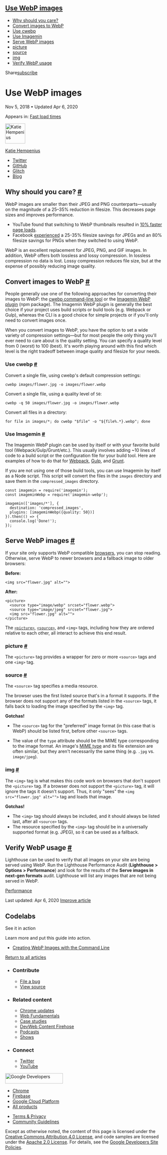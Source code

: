 





<a href="#use-webp-images" class="w-toc__header--link">Use WebP images</a>
--------------------------------------------------------------------------

-   [Why should you care?](#why-should-you-care)
-   [Convert images to WebP](#convert-images-to-webp)
-   [Use cwebp](#use-cwebp)
-   [Use Imagemin](#use-imagemin)
-   [Serve WebP images](#serve-webp-images)
-   [picture](#picture)
-   [source](#source)
-   [img](#img)
-   [Verify WebP usage](#verify-webp-usage)

Share<a href="/newsletter/" class="gc-analytics-event w-actions__fab w-actions__fab--subscribe"><span>subscribe</span></a>

Use WebP images
===============

Nov 5, 2018 <span class="w-author__separator">•</span> Updated Apr 6, 2020

<span class="w-post-signpost__title">Appears in:</span> <a href="/fast" class="w-post-signpost__link">Fast load times</a>

[<img src="https://web-dev.imgix.net/image/admin/fZo7BJGec2MNRt6cWpeh.jpg?auto=format&amp;fit=crop&amp;h=64&amp;w=64" alt="Katie Hempenius" class="w-author__image" sizes="(min-width: 64px) 64px, calc(100vw - 48px)" srcset="https://web-dev.imgix.net/image/admin/fZo7BJGec2MNRt6cWpeh.jpg?fit=crop&amp;h=64&amp;w=64&amp;auto=format&amp;dpr=1&amp;q=75, https://web-dev.imgix.net/image/admin/fZo7BJGec2MNRt6cWpeh.jpg?fit=crop&amp;h=64&amp;w=64&amp;auto=format&amp;dpr=2&amp;q=50 2x, https://web-dev.imgix.net/image/admin/fZo7BJGec2MNRt6cWpeh.jpg?fit=crop&amp;h=64&amp;w=64&amp;auto=format&amp;dpr=3&amp;q=35 3x, https://web-dev.imgix.net/image/admin/fZo7BJGec2MNRt6cWpeh.jpg?fit=crop&amp;h=64&amp;w=64&amp;auto=format&amp;dpr=4&amp;q=23 4x, https://web-dev.imgix.net/image/admin/fZo7BJGec2MNRt6cWpeh.jpg?fit=crop&amp;h=64&amp;w=64&amp;auto=format&amp;dpr=5&amp;q=20 5x" width="64" height="64" />](/authors/katiehempenius/)

<a href="/authors/katiehempenius/" class="w-author__name-link">Katie Hempenius</a>

-   <a href="https://twitter.com/katiehempenius" class="w-author__link">Twitter</a>
-   <a href="https://github.com/khempenius" class="w-author__link">GitHub</a>
-   <a href="https://glitch.com/@khempenius" class="w-author__link">Glitch</a>
-   <a href="https://katiehempenius.com/" class="w-author__link">Blog</a>

Why should you care? <a href="#why-should-you-care" class="w-headline-link">#</a>
---------------------------------------------------------------------------------

WebP images are smaller than their JPEG and PNG counterparts—usually on the magnitude of a 25–35% reduction in filesize. This decreases page sizes and improves performance.

-   YouTube found that switching to WebP thumbnails resulted in [10% faster page loads](https://www.youtube.com/watch?v=rqXMwLbYEE4).
-   Facebook [experienced](https://code.fb.com/android/improving-facebook-on-android/) a 25-35% filesize savings for JPEGs and an 80% filesize savings for PNGs when they switched to using WebP.

WebP is an excellent replacement for JPEG, PNG, and GIF images. In addition, WebP offers both lossless and lossy compression. In lossless compression no data is lost. Lossy compression reduces file size, but at the expense of possibly reducing image quality.

Convert images to WebP <a href="#convert-images-to-webp" class="w-headline-link">#</a>
--------------------------------------------------------------------------------------

People generally use one of the following approaches for converting their images to WebP: the [cwebp command-line tool](https://developers.google.com/speed/webp/docs/using) or the [Imagemin WebP plugin](https://github.com/imagemin/imagemin-webp) (npm package). The Imagemin WebP plugin is generally the best choice if your project uses build scripts or build tools (e.g. Webpack or Gulp), whereas the CLI is a good choice for simple projects or if you'll only need to convert images once.

When you convert images to WebP, you have the option to set a wide variety of compression settings—but for most people the only thing you'll ever need to care about is the quality setting. You can specify a quality level from 0 (worst) to 100 (best). It's worth playing around with this find which level is the right tradeoff between image quality and filesize for your needs.

### Use cwebp <a href="#use-cwebp" class="w-headline-link">#</a>

Convert a single file, using cwebp's default compression settings:

    cwebp images/flower.jpg -o images/flower.webp

Convert a single file, using a quality level of `50`:

    cwebp -q 50 images/flower.jpg -o images/flower.webp

Convert all files in a directory:

    for file in images/*; do cwebp "$file" -o "${file%.*}.webp"; done

### Use Imagemin <a href="#use-imagemin" class="w-headline-link">#</a>

The Imagemin WebP plugin can be used by itself or with your favorite build tool (Webpack/Gulp/Grunt/etc.). This usually involves adding ~10 lines of code to a build script or the configuration file for your build tool. Here are examples of how to do that for [Webpack](https://glitch.com/~webp-webpack), [Gulp](https://glitch.com/~webp-gulp), and [Grunt](https://glitch.com/~webp-grunt).

If you are not using one of those build tools, you can use Imagemin by itself as a Node script. This script will convert the files in the `images` directory and save them in the `compressed_images` directory.

    const imagemin = require('imagemin');
    const imageminWebp = require('imagemin-webp');

    imagemin(['images/*'], {
      destination: 'compressed_images',
      plugins: [imageminWebp({quality: 50})]
    }).then(() => {
      console.log('Done!');
    });

Serve WebP images <a href="#serve-webp-images" class="w-headline-link">#</a>
----------------------------------------------------------------------------

If your site only supports WebP compatible [browsers](https://caniuse.com/#search=webp), you can stop reading. Otherwise, serve WebP to newer browsers and a fallback image to older browsers:

**Before:**

    <img src="flower.jpg" alt="">

**After:**

    <picture>
      <source type="image/webp" srcset="flower.webp">
      <source type="image/jpeg" srcset="flower.jpg">
      <img src="flower.jpg" alt="">
    </picture>

The [`<picture>`](https://developer.mozilla.org/en-US/docs/Web/HTML/Element/picture), [`<source>`](https://developer.mozilla.org/en-US/docs/Web/HTML/Element/source), and `<img>` tags, including how they are ordered relative to each other, all interact to achieve this end result.

### picture <a href="#picture" class="w-headline-link">#</a>

The `<picture>` tag provides a wrapper for zero or more `<source>` tags and one `<img>` tag.

### source <a href="#source" class="w-headline-link">#</a>

The `<source>` tag specifies a media resource.

The browser uses the first listed source that's in a format it supports. If the browser does not support any of the formats listed in the `<source>` tags, it falls back to loading the image specified by the `<img>` tag.

**Gotchas!**

-   The `<source>` tag for the "preferred" image format (in this case that is WebP) should be listed first, before other `<source>` tags.

-   The value of the `type` attribute should be the MIME type corresponding to the image format. An image's [MIME type](https://developer.mozilla.org/en-US/docs/Web/HTTP/Basics_of_HTTP/MIME_types/Complete_list_of_MIME_types) and its file extension are often similar, but they aren't necessarily the same thing (e.g. `.jpg` vs. `image/jpeg`).

### img <a href="#img" class="w-headline-link">#</a>

The `<img>` tag is what makes this code work on browsers that don't support the `<picture>` tag. If a browser does not support the `<picture>` tag, it will ignore the tags it doesn't support. Thus, it only "sees" the `<img src="flower.jpg" alt="">` tag and loads that image.

**Gotchas!**

-   The `<img>` tag should always be included, and it should always be listed last, after all `<source>` tags.
-   The resource specified by the `<img>` tag should be in a universally supported format (e.g. JPEG), so it can be used as a fallback.

Verify WebP usage <a href="#verify-webp-usage" class="w-headline-link">#</a>
----------------------------------------------------------------------------

Lighthouse can be used to verify that all images on your site are being served using WebP. Run the Lighthouse Performance Audit (**Lighthouse &gt; Options &gt; Performance**) and look for the results of the **Serve images in next-gen formats** audit. Lighthouse will list any images that are not being served in WebP.

<a href="/tags/performance/" class="w-chip">Performance</a>

<span class="w-mr--sm">Last updated: Apr 6, 2020 </span>[Improve article](https://github.com/GoogleChrome/web.dev/blob/master/src/site/content/en/fast/serve-images-webp/index.md)

Codelabs
--------

See it in action

Learn more and put this guide into action.

-   <a href="/codelab-serve-images-webp/" class="w-callout__link w-callout__link--codelab">Creating WebP Images with the Command Line</a>

<a href="/fast" class="gc-analytics-event w-article-navigation__link w-article-navigation__link--back w-article-navigation__link--single">Return to all articles</a>

-   ### Contribute

    -   <a href="https://github.com/GoogleChrome/web.dev/issues/new?assignees=&amp;labels=bug&amp;template=bug_report.md&amp;title=" class="w-footer__linkbox-link">File a bug</a>
    -   <a href="https://github.com/googlechrome/web.dev" class="w-footer__linkbox-link">View source</a>

-   ### Related content

    -   <a href="https://blog.chromium.org/" class="w-footer__linkbox-link">Chrome updates</a>
    -   <a href="https://developers.google.com/web/" class="w-footer__linkbox-link">Web Fundamentals</a>
    -   <a href="https://developers.google.com/web/showcase/" class="w-footer__linkbox-link">Case studies</a>
    -   <a href="https://devwebfeed.appspot.com/" class="w-footer__linkbox-link">DevWeb Content Firehose</a>
    -   <a href="/podcasts/" class="w-footer__linkbox-link">Podcasts</a>
    -   <a href="/shows/" class="w-footer__linkbox-link">Shows</a>

-   ### Connect

    -   <a href="https://www.twitter.com/ChromiumDev" class="w-footer__linkbox-link">Twitter</a>
    -   <a href="https://www.youtube.com/user/ChromeDevelopers" class="w-footer__linkbox-link">YouTube</a>

<a href="https://developers.google.com/" class="w-footer__utility-logo-link"><img src="/images/lockup-color.png" alt="Google Developers" class="w-footer__utility-logo" width="185" height="33" /></a>

-   <a href="https://developer.chrome.com/" class="w-footer__utility-link">Chrome</a>
-   <a href="https://firebase.google.com/" class="w-footer__utility-link">Firebase</a>
-   <a href="https://cloud.google.com/" class="w-footer__utility-link">Google Cloud Platform</a>
-   <a href="https://developers.google.com/products" class="w-footer__utility-link">All products</a>

<!-- -->

-   <a href="https://policies.google.com/" class="w-footer__utility-link">Terms &amp; Privacy</a>
-   <a href="/community-guidelines/" class="w-footer__utility-link">Community Guidelines</a>

Except as otherwise noted, the content of this page is licensed under the [Creative Commons Attribution 4.0 License](https://creativecommons.org/licenses/by/4.0/), and code samples are licensed under the [Apache 2.0 License](https://www.apache.org/licenses/LICENSE-2.0). For details, see the [Google Developers Site Policies](https://developers.google.com/terms/site-policies).
